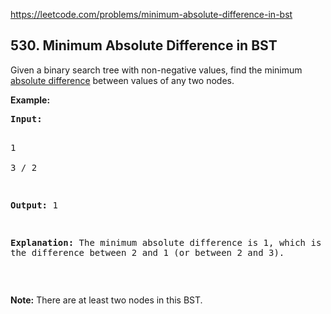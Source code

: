 https://leetcode.com/problems/minimum-absolute-difference-in-bst

## 530. Minimum Absolute Difference in BST

<div><p>Given a binary search tree with non-negative values, find the minimum <a href="https://en.wikipedia.org/wiki/Absolute_difference">absolute difference</a> between values of any two nodes.</p>
<p><b>Example:</b></p>
<pre><b>Input:</b>

   1
    \
     3
    /
   2

<b>Output:</b>
1

<b>Explanation:</b>
The minimum absolute difference is 1, which is the difference between 2 and 1 (or between 2 and 3).
</pre>
<p> </p>
<p><b>Note:</b> There are at least two nodes in this BST.</p></div>
